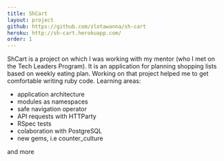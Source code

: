 ```yaml
---
title: ShCart
layout: project
github: https://github.com/zlotawanna/sh-cart
heroku: http://sh-cart.herokuapp.com/
order: 1
---
```

ShCart is a project on which I was working with my mentor (who I met on the Tech Leaders Program).
It is an application for planning shopping lists based on weekly eating plan.
Working on that project helped me to get comfortable writing ruby code.
Learning areas:
- application architecture
- modules as namespaces
- safe navigation operator
- API requests with HTTParty
- RSpec tests
- colaboration with PostgreSQL
- new gems, i.e counter_culture

and more
